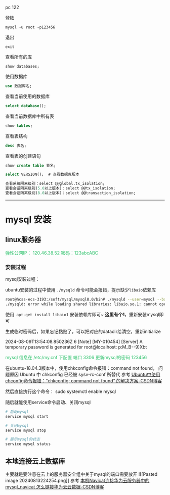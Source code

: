 
pc 122

登陆
```mysql
mysql -u root -p123456
```

退出
```
exit
```

查看所有的库
```
show databases;
```

使用数据库
```sql
use 数据库名;
```
 
 查看当前使用的数据库
```sql
select database();
```

查看当前数据库中所有表
```sql
show tables;
```

查看表结构
```sql
desc 表名;
```

查看表的创建语句
```sql
show create table 表名;
```


```sql
select VERSION();  # 查看数据库版本

查看系统隔离级别：select @@global.tx_isolation;
查看会话隔离级别(5.0以上版本)：select @@tx_isolation;
查看会话隔离级别(8.0以上版本)：select @@transaction_isolation;
```



---
# mysql  安装

## linux服务器

<font color="#2DC26B">弹性公网IP： 120.46.38.52</font>
<font color="#2DC26B">密码：123abcABC</font>

### 安装过程

mysql安装过程：

ubuntu安装的过程中使用 `./mysqld` 命令可能会报错，提示缺少`libaio`依赖库

```bash
root@hcss-ecs-3193:/soft/mysql/mysql8.0/bin# ./mysqld --user=mysql --basedir=/soft/mysql/mysql8.0 --datadir=/soft/mysql/mysql8.0/data/ --initialize
./mysqld: error while loading shared libraries: libaio.so.1: cannot open shared object file: No such file or directory

```

使用` apt-get install libaio1` 安装依赖库即可~ 
**这里有个1**，重新安装mysql即可

生成临时密码后，如果忘记黏贴了，可以把对应的datadir给清空，重新initialize

2024-08-09T13:54:08.850236Z 6 [Note] [MY-010454] [Server] A temporary password is generated for root@localhost: p:M_B--9)Xbt

<font color="#2DC26B">mysql 信息在 /etc/my.cnf 下配置 </font>
<font color="#2DC26B">端口 3306</font>
<font color="#2DC26B">更新mysql的密码 123456</font>


在ubuntu-18.04.3版本中，使用chkconfig命令报错：command not found，
问题原因 Ubuntu 中 chkconfig 已经被 sysv-rc-conf 所替代
参考 [Ubuntu中使用chconfig命令报错：“chkconfig: command not found“ 的解决方案-CSDN博客](https://blog.csdn.net/willingtolove/article/details/107496063)

然后直接执行这个命令：
sudo systemctl enable mysql

随后就能使用service命令启动、关闭mysql
```bash
# 启动mysql
service mysql start

# 关闭mysql
service mysql stop

# 展示mysql的状态
service mysql status
```

## 本地连接云上数据库

主要就是要注意在云上的服务器安全组中关于mysql的端口需要放开
![[Pasted image 20240813224254.png]]
参考
[本机Navicat连接华为云服务器中的mysql_navicat 怎么链接华为云云数据-CSDN博客](https://blog.csdn.net/Master_Kin/article/details/103494606)